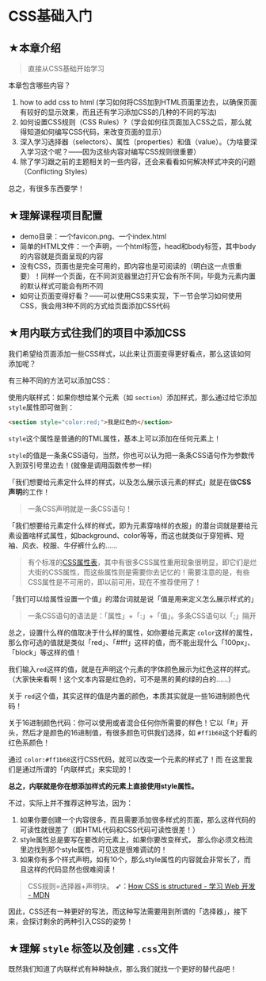 # CSS基础入门

## ★本章介绍

> 直接从CSS基础开始学习

本章包含哪些内容？

1. how to add css to html (学习如何将CSS加到HTML页面里边去，以确保页面有较好的显示效果，而且还有学习添加CSS的几种的不同的写法)
2. 如何设置CSS规则（CSS Rules）?（学会如何往页面加入CSS之后，那么就得知道如何编写CSS代码，来改变页面的显示）
3. 深入学习选择器（selectors）、属性（properties）和值（value）。（为啥要深入学习这个呢？——因为这些内容对编写CSS规则很重要）
4. 除了学习跟之前的主题相关的一些内容，还会来看看如何解决样式冲突的问题（Conflicting Styles）

总之，有很多东西要学！

## ★理解课程项目配置

- demo目录：一个favicon.png、一个index.html
- 简单的HTML文件：一个声明，一个html标签，head和body标签，其中body的内容就是页面呈现的内容
- 没有CSS，页面也是完全可用的，即内容也是可阅读的（明白这一点很重要）！同样一个页面，在不同浏览器里边打开它会有所不同，毕竟为元素内置的默认样式可能会有所不同
- 如何让页面变得好看？——可以使用CSS来实现，下一节会学习如何使用CSS，我会用3种不同的方式给页面添加CSS代码

## ★用内联方式往我们的项目中添加CSS

我们希望给页面添加一些CSS样式，以此来让页面变得更好看点，那么这该如何添加呢？

有三种不同的方法可以添加CSS：

使用内联样式：如果你想给某个元素（如 `section`）添加样式，那么通过给它添加`style`属性即可做到：

``` html
<section style="color:red;">我是红色的</section>
```
`style`这个属性是普通的的TML属性，基本上可以添加在任何元素上！

`style`的值是一条条CSS语句，当然，你也可以认为把一条条CSS语句作为参数传入到双引号里边去！(就像是调用函数传参一样)

「我们想要给元素定什么样的样式，以及怎么展示该元素的样式」就是在做**CSS声明**的工作！

> 一条CSS声明就是一条CSS语句！

「我们想要给元素定什么样的样式，即为元素穿啥样的衣服」的潜台词就是要给元素设置啥样式属性，如background、color等等，而这也就类似于穿短裤、短袖、风衣、校服、牛仔裤什么的……

> 有个标准的[CSS属性表](https://developer.mozilla.org/en-US/docs/Web/CSS/Reference)，其中有很多CSS属性重用现象很明显，即它们是烂大街的CSS属性，而这些属性则是需要你去记忆的！需要注意的是，有些CSS属性是不可用的，即以前可用，现在不推荐使用了！

「我们可以给属性设置一个值」的潜台词就是说「值是用来定义怎么展示样式的」

> 一条CSS语句的语法是：「属性」+「:」+「值」。多条CSS语句以「;」隔开

总之，设置什么样的值取决于什么样的属性，如你要给元素定 `color`这样的属性，那么你可选的值就是类似「red」、「#fff」这样的值，而不能出现什么「100px」、「block」等这样的值！

我们输入`red`这样的值，就是在声明这个元素的字体颜色展示为红色这样的样式。（大家快来看啊！这个文本内容是红色的，可不是黑的黄的绿的白的……）

关于 `red`这个值，其实这样的值是内置的颜色，本质其实就是一些16进制颜色代码！

关于16进制颜色代码：你可以使用或者混合任何你所需要的样色！它以「#」开头，然后才是颜色的16进制值，有很多颜色可供我们选择，如 `#ff1b68`这个好看的红色系颜色！

通过 `color:#ff1b68`这行CSS代码，就可以改变一个元素的样式了！而 在这里我们是通过所谓的「内联样式」来实现的！

**总之，内联就是你在想添加样式的元素上直接使用style属性。**

不过，实际上并不推荐这种写法，因为：

1. 如果你要创建一个内容很多，而且需要添加很多样式的页面，那么这样代码的可读性就很差了（即HTML代码和CSS代码可读性很差！）
2. style属性总是要写在要改的元素上，如果你要改变样式， 那么你必须文档流里边找到那个style属性，可见这是很难调试的！
3. 如果你有多个样式声明，如有10个，那么style属性的内容就会非常长了，而且这样的代码显然也很难阅读！

> CSS规则=选择器+声明块。
> **➹：**[How CSS is structured - 学习 Web 开发 - MDN](https://developer.mozilla.org/zh-CN/docs/Learn/CSS/First_steps/How_CSS_is_structured)

因此，CSS还有一种更好的写法，而这种写法需要用到所谓的「选择器」，接下来，会探讨剩余的两种引入CSS的姿势！

## ★理解 `style` 标签以及创建 `.css`文件

既然我们知道了内联样式有种种缺点，那么我们就找一个更好的替代品吧！












